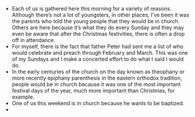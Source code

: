 - Each of us is gathered here this morning for a variety of reasons. Although there’s not a lot of youngsters, in other places, I’ve been it was the parents who told the young people that they would be in church. Others are here because it’s what they do every Sunday and they may even be aware that after the Christmas festivities, there is often a drop off in attendance.
- For myself, there is the fact that father Peter had sent me a list of who would celebrate and preach through February and March. This was one of my Sundays and I make a concerted effort to do what I said I would do.
- In the early centuries of the church on the day known as theophany or more recently epiphany parenthesis in the eastern orthodox tradition, people would be in church because it was one of the most important festival days of the year, much more important than Christmas, for example.
- One of us this weekend is in church because he wants to be baptized.
-
